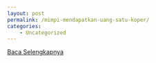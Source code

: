 ```yaml
---
layout: post
permalink: /mimpi-mendapatkan-uang-satu-koper/
categories:
    - Uncategorized
---
```


[Baca Selengkapnya](/04)